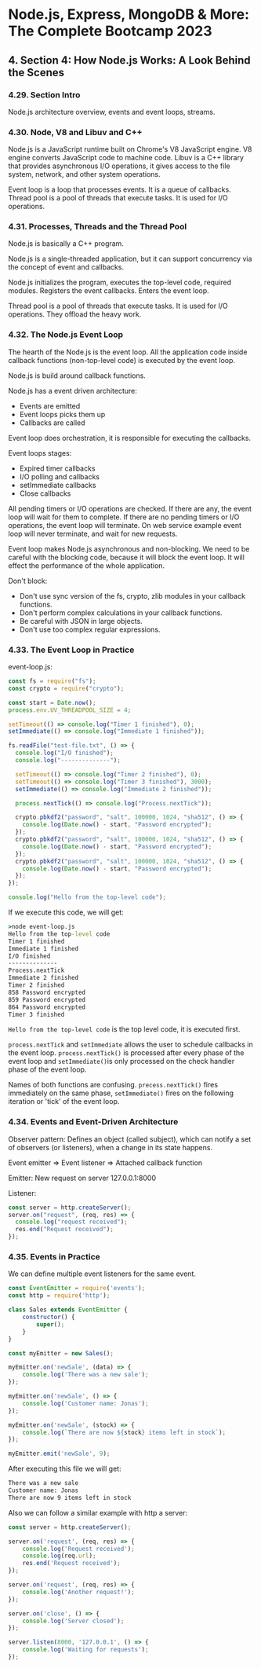# Node.js, Express, MongoDB & More: The Complete Bootcamp 2023

## 4. Section 4: How Node.js Works: A Look Behind the Scenes

### 4.29. Section Intro

Node.js architecture overview, events and event loops, streams.

### 4.30. Node, V8 and Libuv and C++

Node.js is a JavaScript runtime built on Chrome's V8 JavaScript engine. V8 engine converts JavaScript code to machine code. Libuv is a C++ library that provides asynchronous I/O operations, it gives access to the file system, network, and other system operations.

Event loop is a loop that processes events. It is a queue of callbacks. Thread pool is a pool of threads that execute tasks. It is used for I/O operations.

### 4.31. Processes, Threads and the Thread Pool

Node.js is basically a C++ program.

Node.js is a single-threaded application, but it can support concurrency via the concept of event and callbacks.

Node.js initializes the program, executes the top-level code, required modules. Registers the event callbacks. Enters the event loop.

Thread pool is a pool of threads that execute tasks. It is used for I/O operations. They offload the heavy work.

### 4.32. The Node.js Event Loop

The hearth of the Node.js is the event loop. All the application code inside callback functions (non-top-level code) is executed by the event loop.

Node.js is build around callback functions.

Node.js has a event driven architecture:

- Events are emitted
- Event loops picks them up
- Callbacks are called

Event loop does orchestration, it is responsible for executing the callbacks.

Event loops stages:

- Expired timer callbacks
- I/O polling and callbacks
- setImmediate callbacks
- Close callbacks

All pending timers or I/O operations are checked. If there are any, the event loop will wait for them to complete. If there are no pending timers or I/O operations, the event loop will terminate. On web service example event loop will never terminate, and wait for new requests.

Event loop makes Node.js asynchronous and non-blocking. We need to be careful with the blocking code, because it will block the event loop. It will effect the performance of the whole application.

Don't block:

- Don't use sync version of the fs, crypto, zlib modules in your callback functions.
- Don't perform complex calculations in your callback functions.
- Be careful with JSON in large objects.
- Don't use too complex regular expressions.

### 4.33. The Event Loop in Practice

event-loop.js:

```js
const fs = require("fs");
const crypto = require("crypto");

const start = Date.now();
process.env.UV_THREADPOOL_SIZE = 4;

setTimeout(() => console.log("Timer 1 finished"), 0);
setImmediate(() => console.log("Immediate 1 finished"));

fs.readFile("test-file.txt", () => {
  console.log("I/O finished");
  console.log("--------------");

  setTimeout(() => console.log("Timer 2 finished"), 0);
  setTimeout(() => console.log("Timer 3 finished"), 3000);
  setImmediate(() => console.log("Immediate 2 finished"));

  process.nextTick(() => console.log("Process.nextTick"));

  crypto.pbkdf2("password", "salt", 100000, 1024, "sha512", () => {
    console.log(Date.now() - start, "Password encrypted");
  });
  crypto.pbkdf2("password", "salt", 100000, 1024, "sha512", () => {
    console.log(Date.now() - start, "Password encrypted");
  });
  crypto.pbkdf2("password", "salt", 100000, 1024, "sha512", () => {
    console.log(Date.now() - start, "Password encrypted");
  });
});

console.log("Hello from the top-level code");
```

If we execute this code, we will get:

```cmd
>node event-loop.js
Hello from the top-level code
Timer 1 finished
Immediate 1 finished
I/O finished
--------------
Process.nextTick
Immediate 2 finished
Timer 2 finished
858 Password encrypted
859 Password encrypted
864 Password encrypted
Timer 3 finished
```

`Hello from the top-level code` is the top level code, it is executed first.

`process.nextTick` and `setImmediate` allows the user to schedule callbacks in the event loop. `process.nextTick()` is processed after every phase of the event loop and `setImmediate()`is only processed on the check handler phase of the event loop.

Names of both functions are confusing. `precess.nextTick()` fires immediately on the same phase, `setImmediate()` fires on the following iteration or 'tick' of the event loop.

### 4.34. Events and Event-Driven Architecture

Observer pattern: Defines an object (called subject), which can notify a set of observers (or listeners), when a change in its state happens.

Event emitter => Event listener => Attached callback function

Emitter: New request on server 127.0.0.1:8000

Listener:

```js
const server = http.createServer();
server.on("request", (req, res) => {
  console.log("request received");
  res.end("Request received");
});
```

### 4.35. Events in Practice

We can define multiple event listeners for the same event.

```js
const EventEmitter = require('events');
const http = require('http');

class Sales extends EventEmitter {
    constructor() {
        super();
    }
}

const myEmitter = new Sales();

myEmitter.on('newSale', (data) => {
    console.log('There was a new sale');
});

myEmitter.on('newSale', () => {
    console.log('Customer name: Jonas');
});

myEmitter.on('newSale', (stock) => {
    console.log(`There are now ${stock} items left in stock`);
});

myEmitter.emit('newSale', 9);
```

After executing this file we will get:

```cmd
There was a new sale
Customer name: Jonas
There are now 9 items left in stock
```

Also we can follow a similar example with http a server:

```js
const server = http.createServer();

server.on('request', (req, res) => {
    console.log('Request received');
    console.log(req.url);
    res.end('Request received');
});

server.on('request', (req, res) => {
    console.log('Another request!');
});

server.on('close', () => {
    console.log('Server closed');
});

server.listen(8000, '127.0.0.1', () => {
    console.log('Waiting for requests');
});
```